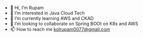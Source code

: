 - 👋 Hi, I’m Rupam
- 👀 I’m interested in Java Cloud Tech
- 🌱 I’m currently learning AWS and CKAD
- 💞️ I’m looking to collaborate on Spring BOOt on K8s and AWS
- 📫 How to reach me kolrupam0077@gmail.com

<!---
dictus/dictus is a ✨ special ✨ repository because its `README.md` (this file) appears on your GitHub profile.
You can click the Preview link to take a look at your changes.
--->
